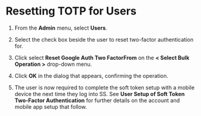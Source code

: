 [title]: # (Resetting TOTP for Users)
[tags]: # (XXX)
[priority]: # (50)

# Resetting TOTP for Users

1. From the **Admin** menu, select **Users**.

1. Select the check box beside the user to reset two-factor authentication for.

1. Click select **Reset Google Auth Two FactorFrom** on the **< Select Bulk Operation >** drop-down menu.

1. Click **OK** in the dialog that appears, confirming the operation.

1. The user is now required to complete the soft token setup with a mobile device the next time they log into SS. See **User Setup of Soft Token Two-Factor Authentication** for further details on the account and mobile app setup that follow.

